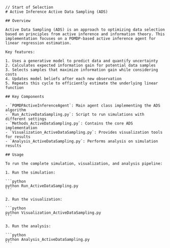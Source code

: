     // Start of Selection
    # Active Inference Active Data Sampling (ADS)
    
    ## Overview
    
    Active Data Sampling (ADS) is an approach to optimizing data selection based on principles from active inference and information theory. This implementation focuses on a POMDP-based active inference agent for linear regression estimation.
    
    Key features:
    
    1. Uses a generative model to predict data and quantify uncertainty
    2. Calculates expected information gain for potential data samples
    3. Selects samples that maximize information gain while considering costs
    4. Updates model beliefs after each new observation
    5. Repeats this cycle to efficiently estimate the underlying linear function
    
    ## Key Components
    
    - `POMDPActiveInferenceAgent`: Main agent class implementing the ADS algorithm
    - `Run_ActiveDataSampling.py`: Script to run simulations with different settings
    - `Methods_ActiveDataSampling.py`: Contains the core ADS implementation
    - `Visualization_ActiveDataSampling.py`: Provides visualization tools for results
    - `Analysis_ActiveDataSampling.py`: Performs analysis on simulation results
    
    ## Usage
    
    To run the complete simulation, visualization, and analysis pipeline:
    
    1. Run the simulation:
    
    ```python
    python Run_ActiveDataSampling.py
    ```
    
    2. Run the visualization:
    
    ```python
    python Visualization_ActiveDataSampling.py
    ```
    
    3. Run the analysis:
    
    ```python
    python Analysis_ActiveDataSampling.py
    ```